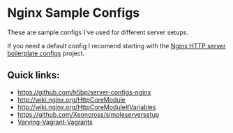 # Nginx Sample Configs

These are sample configs I've used for different server setups.

If you need a default config I recomend starting with the [Nginx HTTP server boilerplate configs](https://github.com/h5bp/server-configs-nginx) project. 

## Quick links:

- https://github.com/h5bp/server-configs-nginx
- http://wiki.nginx.org/HttpCoreModule
- http://wiki.nginx.org/HttpCoreModule#Variables
- https://github.com/Xeoncross/simpleserversetup
- [Varying-Vagrant-Vagrants](https://github.com/Varying-Vagrant-Vagrants/VVV/tree/master/config/nginx-config)